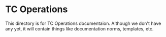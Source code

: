 # TC Operations
This directory is for TC Operations documentaion. 
Although we don't have any yet, it will contain
things like documentation norms, templates, etc.
